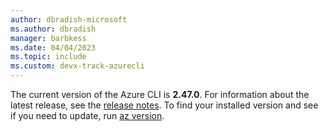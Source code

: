```yaml
---
author: dbradish-microsoft
ms.author: dbradish
manager: barbkess
ms.date: 04/04/2023
ms.topic: include
ms.custom: devx-track-azurecli
---
```


The current version of the Azure CLI is __2.47.0__. For information about the latest release, see the [release notes](../release-notes-azure-cli.md). To find your installed version and see if you need to update, run [az version](/cli/azure/reference-index#az_version).
